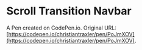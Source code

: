# Scroll Transition Navbar

A Pen created on CodePen.io. Original URL: [https://codepen.io/christiantraxler/pen/PoJmXOV](https://codepen.io/christiantraxler/pen/PoJmXOV).


